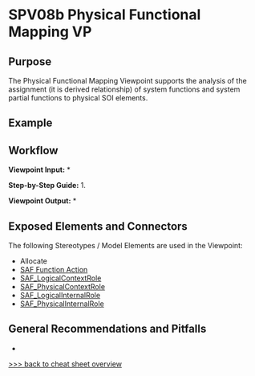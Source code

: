 # SPV08b Physical Functional Mapping VP

## Purpose
The Physical Functional Mapping Viewpoint supports the analysis of the assignment (it is derived relationship) of system functions and system partial functions to physical SOI elements.

## Example

## Workflow
**Viewpoint Input:**
* 

**Step-by-Step Guide:**
1.	

**Viewpoint Output:**
* 

## Exposed Elements and Connectors
The following Stereotypes / Model Elements are used in the Viewpoint:
* Allocate
* [SAF Function Action](https://github.com/GfSE/SAF-Specification/blob/TdSE2023/stereotypes.md#SAF_FunctionAction)
* [SAF_LogicalContextRole](https://github.com/GfSE/SAF-Specification/blob/TdSE2023/stereotypes.md#SAF_LogicalContextRole)
* [SAF_PhysicalContextRole](https://github.com/GfSE/SAF-Specification/blob/TdSE2023/stereotypes.md#SAF_PhysicalContextRole)
* [SAF_LogicalInternalRole](https://github.com/GfSE/SAF-Specification/blob/TdSE2023/stereotypes.md#SAF_LogicalInternalRole)
* [SAF_PhysicalInternalRole](https://github.com/GfSE/SAF-Specification/blob/TdSE2023/stereotypes.md#SAF_PhysicalInternalRole)
  
## General Recommendations and Pitfalls
* 

[>>> back to cheat sheet overview](../CheatSheet.md)
